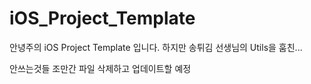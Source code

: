 # iOS_Project_Template
안녕주의 iOS Project Template 입니다. 하지만 송튀김 선생님의 Utils을 훔친...
 
안쓰는것들 조만간 파일 삭제하고 업데이트할 예정
